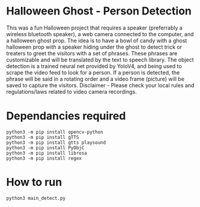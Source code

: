 # Halloween Ghost - Person Detection

This was a fun Halloween project that requires a speaker (preferrably a wireless bluetooth speaker), a web camera connected to the computer, and a halloween ghost prop. The idea is to have a bowl of candy with a ghost halloween prop with a speaker hiding under the ghost to detect trick or treaters to greet the visitors with a set of phrases. These phrases are customizable and will be translated by the text to speech library. The object detection is a trained neural net provided by YoloV4, and being used to scrape the video feed to look for a person. If a person is detected, the phrase will be said in a rotating order and a video frame (picture) will be saved to capture the visitors. Disclaimer - Please check your local rules and regulations/laws related to video camera recordings. 

# Dependancies required

```
python3 -m pip install opencv-python
python3 -m pip install gTTS
python3 -m pip install gtts playsound
python3 -m pip install PyObjC
python3 -m pip install librosa
python3 -m pip install regex
```

# How to run
`python3 main_detect.py`
